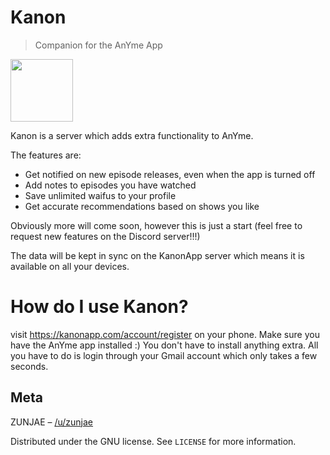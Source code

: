 # Kanon
> Companion for the AnYme App

<img src="https://raw.githubusercontent.com/zunjae/KanonApp/master/K%20Logo.png" data-canonical-src="https://raw.githubusercontent.com/zunjae/KanonApp/master/K%20Logo.png" width="100" height="100" />

Kanon is a server which adds extra functionality to AnYme.

The features are:

* Get notified on new episode releases, even when the app is turned off
* Add notes to episodes you have watched
* Save unlimited waifus to your profile
* Get accurate recommendations based on shows you like

Obviously more will come soon, however this is just a start (feel free to request new features on the Discord server!!!)

The data will be kept in sync on the KanonApp server which means it is available on all your devices.

# How do I use Kanon?

visit https://kanonapp.com/account/register on your phone. Make sure you have the AnYme app installed :)
You don't have to install anything extra. All you have to do is login through your Gmail account which only takes a few seconds.

## Meta

ZUNJAE – [/u/zunjae](https://www.reddit.com/user/zunjae/)

Distributed under the GNU license. See ``LICENSE`` for more information.
